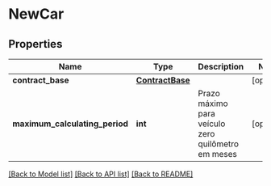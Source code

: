 # NewCar

## Properties
Name | Type | Description | Notes
------------ | ------------- | ------------- | -------------
**contract_base** | [**ContractBase**](ContractBase.md) |  | [optional] 
**maximum_calculating_period** | **int** | Prazo máximo para veículo zero quilômetro em meses | [optional] 

[[Back to Model list]](../README.md#documentation-for-models) [[Back to API list]](../README.md#documentation-for-api-endpoints) [[Back to README]](../README.md)

